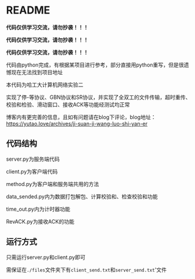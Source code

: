 # README

**代码仅供学习交流，请勿抄袭！！！**

**代码仅供学习交流，请勿抄袭！！！**

**代码仅供学习交流，请勿抄袭！！！**

代码由python完成，有根据某项目进行参考，部分直接用python重写，但是很遗憾现在无法找到项目地址

本代码为哈工大计算机网络实验二

实现了停-等协议、GBN协议和SR协议，并实现了全双工的文件传输，超时重传、校验和检验、滑动窗口、接收ACK等功能经测试均正常

博客内有更完善的信息，且如有问题请在blog下评论，blog地址：https://yutao.love/archives/ji-suan-ji-wang-luo-shi-yan-er

## 代码结构

server.py为服务端代码

client.py为客户端代码

method.py为客户端和服务端共用的方法

data_sended.py内为数据打包解包、计算校验和、检查校验和功能

time_out.py内为计时器功能

RevACK.py为接收ACK的功能

## 运行方式

只需运行server.py和client.py即可

需保证在`./files`文件夹下有`client_send.txt`和`server_send.txt`'文件